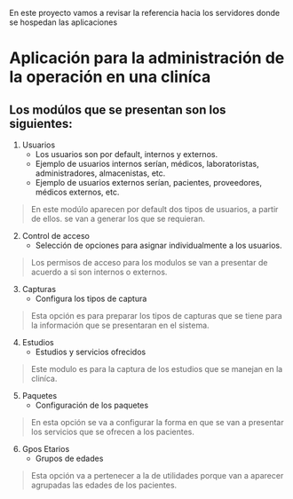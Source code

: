En este proyecto vamos a revisar la referencia hacia los servidores donde se hospedan las aplicaciones

# Aplicación para la administración de la operación en una cliníca

## Los modúlos que se presentan son los siguientes:
1. Usuarios
    * Los usuarios son por default, internos y externos.
    * Ejemplo de usuarios internos serían, médicos, laboratoristas, administradores, almacenistas, etc.
    * Ejemplo de usuarios externos serían, pacientes, proveedores, médicos externos, etc.
> En este modúlo aparecen por default dos tipos de usuarios, a partir de ellos. 
> se van a generar los que se requieran.
2. Control de acceso
    * Selección de opciones para asignar individualmente a los usuarios.
> Los permisos de acceso para los modulos se van a presentar de acuerdo a si son internos o externos.
3. Capturas
    * Configura los tipos de captura
> Esta opción es para preparar los tipos de capturas que se tiene para la información que se presentaran en el sistema.
4. Estudios
    * Estudios y servicios ofrecidos
> Este modulo es para la captura de los estudios que se manejan en la cliníca.
5. Paquetes
    * Configuración de los paquetes
> En esta opción se va a configurar la forma en que se van a presentar los servicios que se ofrecen a los pacientes.
6. Gpos Etarios
    * Grupos de edades
> Esta opción va a pertenecer a la de utilidades porque van a aparecer agrupadas las edades de los pacientes.